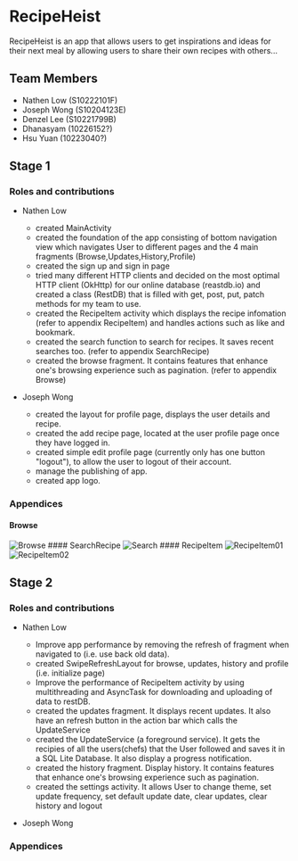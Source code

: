 # RecipeHeist
RecipeHeist is an app that allows users to get inspirations and ideas for their next meal by allowing users to share their own recipes with others...

## Team Members
- Nathen Low (S10222101F)
- Joseph Wong (S10204123E)
- Denzel Lee (S10221799B)
- Dhanasyam (10226152?)
- Hsu Yuan (10223040?)

## Stage 1

### Roles and contributions
- Nathen Low 
    - created MainActivity
    - created the foundation of the app consisting of bottom navigation view which navigates User to different pages and the 4 main fragments (Browse,Updates,History,Profile)
    - created the sign up and sign in page
    - tried many different HTTP clients and decided on the most optimal HTTP client (OkHttp) for our online database (reastdb.io) and created a class (RestDB) that is filled with get, post, put, patch methods for my team to use.
    - created the RecipeItem activity which displays the recipe infomation (refer to appendix RecipeItem) and handles actions such as like and bookmark.
    - created the search function to search for recipes. It saves recent searches too. (refer to appendix SearchRecipe)
    - created the browse fragment. It contains features that enhance one's browsing experience such as pagination. (refer to appendix Browse)
    
- Joseph Wong
    - created the layout for profile page, displays the user details and recipe.
    - created the add recipe page, located at the user profile page once they have logged in.
    - created simple edit profile page (currently only has one button "logout"), to allow the user to logout of their account.
    - manage the publishing of app.
    - created app logo.

### Appendices
#### Browse
<img src="https://lh3.google.com/u/0/d/1LHqYGk5MicOrnHotfW2p_fDA-UE_8JrB=w1920-h942-iv2" alt="Browse"/>
#### SearchRecipe
<img src="https://lh3.google.com/u/0/d/13X6SGtBiQnEbY_Vj8AM5kz1QJn3OdRYS=w1920-h942-iv3" alt="Search"/>
#### RecipeItem
<img src="https://lh3.google.com/u/0/d/1gAqxn_3fVbwmXhpJj7687PxRXJW_as9y=w1920-h942-iv2" alt="RecipeItem01"/>
<img src="https://lh3.google.com/u/0/d/18PEqqi0xQNVyE-_YPF_xEwMkSVSl2GTe=w1227-h942-iv4" alt="RecipeItem02"/>

## Stage 2

### Roles and contributions
- Nathen Low 
    - Improve app performance by removing the refresh of fragment when navigated to (i.e. use back old data). 
    - created SwipeRefreshLayout for browse, updates, history and profile (i.e. initialize page)
    - Improve the performance of RecipeItem activity by using multithreading and AsyncTask for downloading and uploading of data to restDB.
    - created the updates fragment. It displays recent updates. It also have an refresh button in the action bar which calls the UpdateService
    - created the UpdateService (a foreground service). It gets the recipies of all the users(chefs) that the User followed and saves it in a SQL Lite Database. It also display a progress notification.   
    - created the history fragment. Display history. It contains features that enhance one's browsing experience such as pagination.
    - created the settings activity. It allows User to change theme, set update frequency, set default update date, clear updates, clear history and logout  
    
- Joseph Wong


### Appendices
